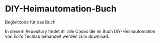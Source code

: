 # DIY-Heimautomation-Buch
Begleitcode für das Buch

In diesem Repository findet ihr alle Codes die im Buch DIY-Heimautomation von 
Edi's Techlab behandelt werden zum download.
